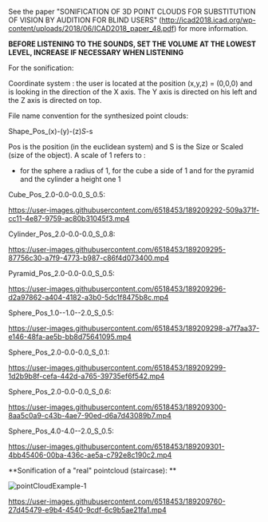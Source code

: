 See the paper "SONIFICATION OF 3D POINT CLOUDS FOR SUBSTITUTION OF VISION BY AUDITION
FOR BLIND USERS" (http://icad2018.icad.org/wp-content/uploads/2018/06/ICAD2018_paper_48.pdf) for more information. 

**BEFORE LISTENING TO THE SOUNDS, SET THE VOLUME AT THE LOWEST LEVEL, INCREASE IF NECESSARY WHEN LISTENING**

For the sonification: 

Coordinate system : 
the user is located at the position (x,y,z) = (0,0,0) and is looking in the direction of the X axis. The Y axis is directed on his left and the Z axis is directed on top.

File name convention for the synthesized point clouds:  

Shape_Pos_(x)-(y)-(z)_S_-s

Pos is the position (in the euclidean system) and S is the Size or Scaled (size of the object). A scale of 1 refers to :

- for the sphere a radius of 1, for the cube a side of 1 and for the pyramid and the cylinder a height one 1 

Cube_Pos_2.0-0.0-0.0_S_0.5:

https://user-images.githubusercontent.com/6518453/189209292-509a371f-cc11-4e87-9759-ac80b31045f3.mp4

Cylinder_Pos_2.0-0.0-0.0_S_0.8:

https://user-images.githubusercontent.com/6518453/189209295-87756c30-a7f9-4773-b987-c86f4d073400.mp4

Pyramid_Pos_2.0-0.0-0.0_S_0.5:

https://user-images.githubusercontent.com/6518453/189209296-d2a97862-a404-4182-a3b0-5dc1f8475b8c.mp4

Sphere_Pos_1.0--1.0--2.0_S_0.5:

https://user-images.githubusercontent.com/6518453/189209298-a7f7aa37-e146-48fa-ae5b-bb8d75641095.mp4

Sphere_Pos_2.0-0.0-0.0_S_0.1:

https://user-images.githubusercontent.com/6518453/189209299-1d2b9b8f-cefa-442d-a765-39735ef6f542.mp4

Sphere_Pos_2.0-0.0-0.0_S_0.6:

https://user-images.githubusercontent.com/6518453/189209300-8aa5c0a9-c43b-4ae7-90ed-d6a7d43089b7.mp4

Sphere_Pos_4.0-4.0--2.0_S_0.5:

https://user-images.githubusercontent.com/6518453/189209301-4bb45406-00ba-436c-ae5a-c792e8c190c2.mp4


**Sonification of a "real" pointcloud (staircase): 
**


![pointCloudExample-1](https://user-images.githubusercontent.com/6518453/189210047-5baeefd4-323c-43a8-a54b-ec03556b7bd4.png)


https://user-images.githubusercontent.com/6518453/189209760-27d45479-e9b4-4540-9cdf-6c9b5ae21fa1.mp4


